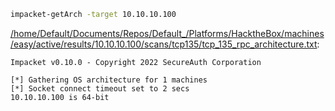 ```bash
impacket-getArch -target 10.10.10.100
```

[/home/Default/Documents/Repos/Default_/Platforms/HacktheBox/machines/easy/active/results/10.10.10.100/scans/tcp135/tcp_135_rpc_architecture.txt](file:///home/Default/Documents/Repos/Default_/Platforms/HacktheBox/machines/easy/active/results/10.10.10.100/scans/tcp135/tcp_135_rpc_architecture.txt):

```
Impacket v0.10.0 - Copyright 2022 SecureAuth Corporation

[*] Gathering OS architecture for 1 machines
[*] Socket connect timeout set to 2 secs
10.10.10.100 is 64-bit


```
